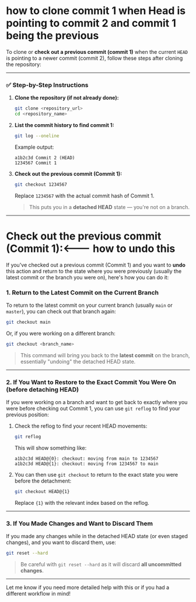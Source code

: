 # how to clone commit 1 when Head is pointing to commit 2 and commit 1 being the previous 

To clone or **check out a previous commit (commit 1)** when the current `HEAD` is pointing to a newer commit (commit 2), follow these steps after cloning the repository:

---

### ✅ **Step-by-Step Instructions**

1. **Clone the repository (if not already done):**

   ```bash
   git clone <repository_url>
   cd <repository_name>
   ```

2. **List the commit history to find commit 1:**

   ```bash
   git log --oneline
   ```

   Example output:

   ```
   a1b2c3d Commit 2 (HEAD)
   1234567 Commit 1
   ```

3. **Check out the previous commit (Commit 1):**

   ```bash
   git checkout 1234567
   ```

   Replace `1234567` with the actual commit hash of Commit 1.

   > This puts you in a **detached HEAD** state — you're not on a branch.

---

# Check out the previous commit (Commit 1):<--- how to undo this

If you've checked out a previous commit (Commit 1) and you want to **undo** this action and return to the state where you were previously (usually the latest commit or the branch you were on), here's how you can do it:

### 1. **Return to the Latest Commit on the Current Branch**

To return to the latest commit on your current branch (usually `main` or `master`), you can check out that branch again:

```bash
git checkout main
```

Or, if you were working on a different branch:

```bash
git checkout <branch_name>
```

> This command will bring you back to the **latest commit** on the branch, essentially "undoing" the detached HEAD state.

---

### 2. **If You Want to Restore to the Exact Commit You Were On (before detaching HEAD)**

If you were working on a branch and want to get back to exactly where you were before checking out Commit 1, you can use `git reflog` to find your previous position:

1. Check the reflog to find your recent HEAD movements:

   ```bash
   git reflog
   ```

   This will show something like:

   ```
   a1b2c3d HEAD@{0}: checkout: moving from main to 1234567
   a1b2c3d HEAD@{1}: checkout: moving from 1234567 to main
   ```

2. You can then use `git checkout` to return to the exact state you were before the detachment:

   ```bash
   git checkout HEAD@{1}
   ```

   Replace `{1}` with the relevant index based on the reflog.

---

### 3. **If You Made Changes and Want to Discard Them**

If you made any changes while in the detached HEAD state (or even staged changes), and you want to discard them, use:

```bash
git reset --hard
```

> Be careful with `git reset --hard` as it will discard **all uncommitted changes**.

---

Let me know if you need more detailed help with this or if you had a different workflow in mind!

